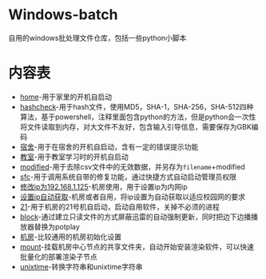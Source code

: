 # Windows-batch
自用的windows批处理文件仓库，包括一些python小脚本

内容表
========
- [home](home.bat)-用于家里的开机自启动
- [hashcheck](check.bat)-用于hash文件，使用MD5，SHA-1，SHA-256，SHA-512四种算法，基于powershell，注释里面包含python的方法，但是python会一次性将文件读取到内存，对大文件不友好，包含输入引导信息，需要保存为GBK编码
- [宿舍](宿舍.bat)-用于在宿舍的开机自启动，含有一定的错误提示功能
- [教室](教室.bat)-用于教室学习时的开机自启动
- [modified](modified.bat)-用于去除csv文件中的无效数据，并另存为`filename`+modified
- [sfc](sfc.bat)-用于调用系统自带的修复功能，通过快捷方式自动启动管理员权限
- [修改ip为192.168.1.125](修改ip为192.168.1.125.bat)-机房使用，用于设置ip为内网ip
- [设置ip自动获取](设置ip自动获取.bat)-机房或者自用，将ip设置为自动获取以适应校园网的要求
- [21](21.bat)-用于机房的21号机自启动，启动自用软件，关掉不必须的进程
- [block](block.bat)-通过建立只读文件的方式屏蔽迅雷的自动强制更新，同时把边下边播播放器替换为potplay
- [机房](机房.bat)-比较通用的机房初始化设置
- [mount](mount.bat)-挂载机房中心节点的共享文件夹，自动开始安装渲染软件，可以快速批量化的部署渲染子节点
- [unixtime](unixtime.py)-转换字符串和unixtime字符串

